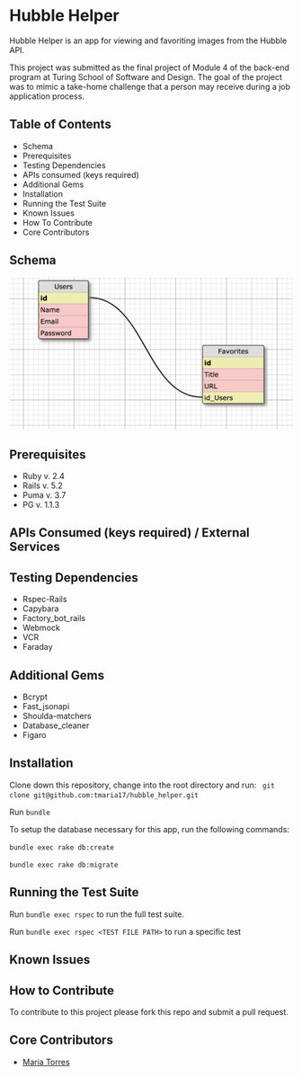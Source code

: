 # Hubble Helper
Hubble Helper is an app for viewing and favoriting images from the Hubble API.

This project was submitted as the final project of Module 4 of the back-end program at Turing School of Software and Design. The goal of the project was to mimic a take-home challenge that a person may receive during a job application process.

## Table of Contents

* Schema
* Prerequisites
* Testing Dependencies
* APIs consumed (keys required)
* Additional Gems
* Installation
* Running the Test Suite
* Known Issues
* How To Contribute
* Core Contributors

## Schema

![](schema.png)

## Prerequisites

* Ruby v. 2.4
* Rails v. 5.2
* Puma v. 3.7
* PG v. 1.1.3

## APIs Consumed (keys required) / External Services


## Testing Dependencies

* Rspec-Rails
* Capybara
* Factory_bot_rails
* Webmock
* VCR
* Faraday

## Additional Gems

* Bcrypt
* Fast_jsonapi
* Shoulda-matchers
* Database_cleaner
* Figaro

## Installation
Clone down this repository, change into the root directory and run:
` git clone git@github.com:tmaria17/hubble_helper.git`

Run
`bundle`

To setup the database necessary for this app, run the following commands:

`bundle exec rake db:create`

`bundle exec rake db:migrate`

## Running the Test Suite

Run `bundle exec rspec` to run the full test suite.

Run `bundle exec rspec <TEST FILE PATH>` to run a specific test

## Known Issues


## How to Contribute
To contribute to this project please fork this repo and submit a pull request.


## Core Contributors
* [Maria Torres](https://github.com/tmaria17)
